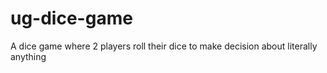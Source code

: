 # ug-dice-game
A dice game where 2 players roll their dice to make decision about literally anything
